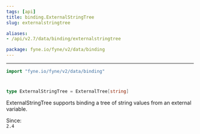 ```yaml
---
tags: [api]
title: binding.ExternalStringTree
slug: externalstringtree

aliases:
- /api/v2.7/data/binding/externalstringtree

package: fyne.io/fyne/v2/data/binding
---
```



---
```go
import "fyne.io/fyne/v2/data/binding"
```

#

###

```go
type ExternalStringTree = ExternalTree[string]
```

ExternalStringTree supports binding a tree of string values from an external variable.


<div class="since">Since: <code>
2.4</code></div>

